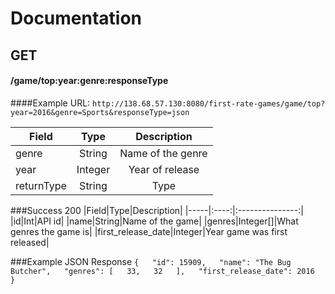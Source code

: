 # Documentation

## GET 
#### /game/top:year:genre:responseType
####Example URL: 
`http://138.68.57.130:8080/first-rate-games/game/top?year=2016&genre=Sports&responseType=json`

|Field|Type|Description|
|-----|:----:|:---------------:|
|genre|String|Name of the genre|
|year|Integer|Year of release|
|returnType|String|Type|

###Success 200
|Field|Type|Description|
|-----|:----:|:---------------:|
|id|Int|API id|
|name|String|Name of the game|
|genres|Integer[]|What genres the game is|
|first_release_date|Integer|Year game was first released|


###Example JSON Response
`{  
  "id": 15909,  
  "name": "The Bug Butcher",  
  "genres": [  
    33,  
    32  
  ],  
  "first_release_date": 2016  
}`  

